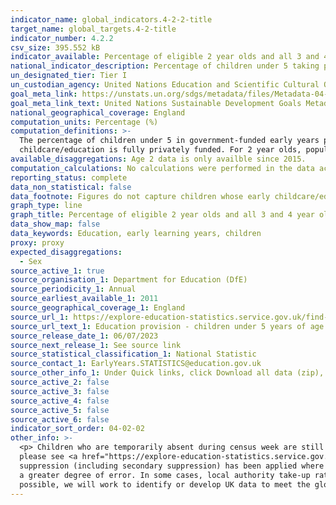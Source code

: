 ```yaml
---
indicator_name: global_indicators.4-2-2-title
target_name: global_targets.4-2-title
indicator_number: 4.2.2
csv_size: 395.552 kB
indicator_available: Percentage of eligible 2 year olds and all 3 and 4 year olds registered for government-funded early years provision
national_indicator_description: Percentage of children under 5 taking part in government-funded early years provision
un_designated_tier: Tier I
un_custodian_agency: United Nations Education and Scientific Cultural Organisation - Institute of Statistics (UNESCO-UIS)
goal_meta_link: https://unstats.un.org/sdgs/metadata/files/Metadata-04-02-02.pdf 
goal_meta_link_text: United Nations Sustainable Development Goals Metadata (PDF 223 KB)
national_geographical_coverage: England
computation_units: Percentage (%)
computation_definitions: >-
  The percentage of children under 5 in government-funded early years provision is defined as the percentage of children under 5 in funded early education provision, made up of the state-funded schools, private, voluntary and independent sectors. It doesn’t include children whose early
  childcare/education is fully privately funded. For 2 year olds, population has been calculated using data supplied by DWP on the estimated eligible population, whilst for 3 and 4 year olds it has been calculated from the ONS population estimates.
available_disaggregations: Age 2 data is only availble since 2015.
computation_calculations: No calculations were performed in the data acquisition of this indicator as appropriate data was readily available in the final format specified by this indicator.
reporting_status: complete
data_non_statistical: false
data_footnote: Figures do not capture children whose early childcare/education is fully privately funded.
graph_type: line
graph_title: Percentage of eligible 2 year olds and all 3 and 4 year olds registered for government-funded early years provision
data_show_map: false
data_keywords: Education, early learning years, children
proxy: proxy
expected_disaggregations:
  - Sex
source_active_1: true
source_organisation_1: Department for Education (DfE)
source_periodicity_1: Annual
source_earliest_available_1: 2011
source_geographical_coverage_1: England
source_url_1: https://explore-education-statistics.service.gov.uk/find-statistics/education-provision-children-under-5
source_url_text_1: Education provision - children under 5 years of age
source_release_date_1: 06/07/2023
source_next_release_1: See source link
source_statistical_classification_1: National Statistic
source_contact_1: EarlyYears.STATISTICS@education.gov.uk
source_other_info_1: Under Quick links, click Download all data (zip), Data available from excel file 1. 
source_active_2: false
source_active_3: false
source_active_4: false
source_active_5: false
source_active_6: false
indicator_sort_order: 04-02-02
other_info: >-
  <p> Children who are temporarily absent during census week are still recorded in this dataset. However, for January 2021 the proportion of children temporarily absent is a lot higher due to the Covid-19 pandemic and the national lockdown in the UK. For more information about methodology
  please see <a href="https://explore-education-statistics.service.gov.uk/methodology/education-provision-children-under-5-years-of-age-methodology"> Education provision - children under 5 years of age methodology</a>.</p><p> Geographical numbers are rounded to the nearest ten, and
  suppression (including secondary suppression) has been applied where necessary.</p><p> Population estimates are derived from mid-year estimates and projections produced by the Office for National Statistics (ONS). Those at lower geographic levels, such as local authority, are subject to
  a greater degree of error. In some cases, local authority take-up rates can exceed 100%. Therefore, take-up rates at local authority level should be treated with more caution than national take-up rates.<p> This indicator is being used as an approximation of the UN SDG Indicator. Where
  possible, we will work to identify or develop UK data to meet the global indicator specification. This indicator has been identified in collaboration with topic experts.
---
```

